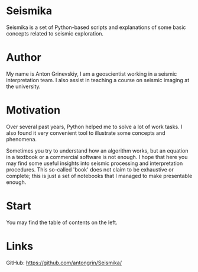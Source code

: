# Seismika

Seismika is a set of Python-based scripts and explanations of some basic concepts related to seismic exploration.

# Author

My name is Anton Grinevskiy, I am a geoscientist working in a seismic interpretation team. I also assist in teaching a course on seismic imaging at the university.

# Motivation

Over several past years, Python helped me to solve a lot of work tasks. I also found it very convenient tool to illustrate some concepts and phenomena.

Sometimes you try to understand how an algorithm works, but an equation in a textbook or a commercial software is not enough. I hope that here you may find some useful insights into seismic processing and interpretation procedures. This so-called 'book' does not claim to be exhaustive or complete; this is just a set of notebooks that I managed to make presentable enough.

# Start

You may find the table of contents on the left.

# Links

GitHub: https://github.com/antongrin/Seismika/